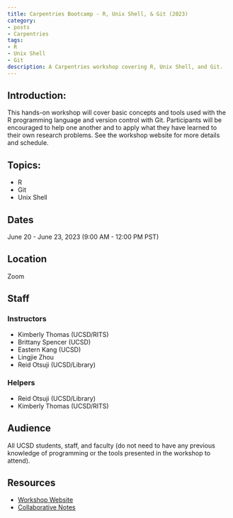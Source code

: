 ```yaml
---
title: Carpentries Bootcamp - R, Unix Shell, & Git (2023)
category:
- posts
- Carpentries
tags:
- R
- Unix Shell
- Git
description: A Carpentries workshop covering R, Unix Shell, and Git.
---
```


## Introduction:
This hands-on workshop will cover basic concepts and tools used with the R programming language and version control with Git. Participants will be encouraged to help one another and to apply what they have learned to their own research problems. See the workshop website for more details and schedule.


## Topics:
* R
* Git
* Unix Shell


## Dates
June 20 - June 23, 2023 (9:00 AM - 12:00 PM PST)


## Location
Zoom


## Staff

### Instructors
* Kimberly Thomas (UCSD/RITS)
* Brittany Spencer (UCSD)
* Eastern Kang (UCSD)
* Lingjie Zhou
* Reid Otsuji (UCSD/Library)

### Helpers
* Reid Otsuji (UCSD/Library)
* Kimberly Thomas (UCSD/RITS)


## Audience
All UCSD students, staff, and faculty (do not need to have any previous knowledge of programming or the tools presented in the workshop to attend).


## Resources
* [Workshop Website](https://ucsdlib.github.io/2023-06-20-UCSD/)
* [Collaborative Notes](https://hackmd.io/@kkt008/SJfzq-7f2)
